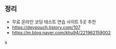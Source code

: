 ## 정리
* 무료 온라인 코딩 테스트 연습 사이트 5곳 추천  
* https://devpouch.tistory.com/107  
* https://m.blog.naver.com/khu94/221962159002



s
